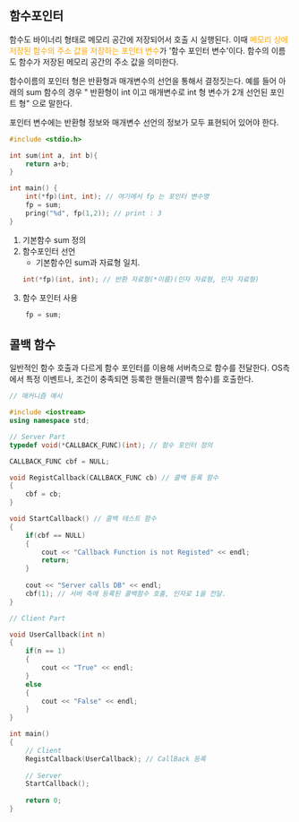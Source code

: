 ## 함수포인터

함수도 바이너리 형태로 메모리 공간에 저장되어서 호출 시 실행된다. 이때 <span style="color:orange">메모리 상에 저장된 함수의 주소 값을 저장하는 포인터 변수</span>가 '함수 포인터 변수'이다.
함수의 이름도 함수가 저장된 메모리 공간의 주소 값을 의미한다.

함수이름의 포인터 형은 반환형과 매개변수의 선언을 통해서 결정짓는다.
예를 들어 아래의 sum 함수의 경우 " 반환형이 int 이고 매개변수로 int 형 변수가 2개 선언된 포인트 형" 으로 말한다. 

포인터 변수에는 반환형 정보와 매개변수 선언의 정보가 모두 표현되어 있어야 한다.


```c++
#include <stdio.h>

int sum(int a, int b){
	return a+b;
}

int main() {
	int(*fp)(int, int); // 여기에서 fp 는 포인터 변수명
	fp = sum;
	pring("%d", fp(1,2)); // print : 3
}
```

1. 기본함수 sum 정의
2. 함수포인터 선언
	- 기본함수인 sum과 자료형 일치.
	```c++
	int(*fp)(int, int); // 반환 자료형(*이름)(인자 자료형, 인자 자료형)
	```
3. 함수 포인터 사용
```c++
	fp = sum;
```

## 콜백 함수

일반적인 함수 호출과 다르게 함수 포인터를 이용해 서버측으로 함수를 전달한다. OS측에서 특정 이벤트나, 조건이 충족되면 등록한 핸들러(콜백 함수)를 호출한다.

```c++
// 매커니즘 예시

#include <iostream>
using namespace std;

// Server Part
typedef void(*CALLBACK_FUNC)(int); // 함수 포인터 정의

CALLBACK_FUNC cbf = NULL;

void RegistCallback(CALLBACK_FUNC cb) // 콜백 등록 함수
{
	cbf = cb;
}

void StartCallback() // 콜백 테스트 함수
{
	if(cbf == NULL)
	{
		cout << "Callback Function is not Registed" << endl;
		return;
	}
	
	cout << "Server calls DB" << endl;
	cbf(1); // 서버 측에 등록된 콜백함수 호출, 인자로 1을 전달.
}

// Client Part

void UserCallback(int n)
{
	if(n == 1)
	{
		cout << "True" << endl;
	}
	else
	{
		cout << "False" << endl;
	}
}

int main()
{
	// Client
	RegistCallback(UserCallback); // CallBack 등록
	
	// Server
	StartCallback();
	
	return 0;
}
```